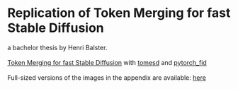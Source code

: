 # Replication of Token Merging for fast Stable Diffusion
a bachelor thesis by Henri Balster.\
\
[Token Merging for fast Stable Diffusion](https://arxiv.org/abs/2303.17604) with [tomesd](https://github.com/dbolya/tomesd) and [pytorch_fid](https://github.com/HNR1/pytorch_fid)\
\
Full-sized versions of the images in the appendix are available: [here](https://github.com/HNR1/ba-code/text/chapter/appendix/exp_images)
